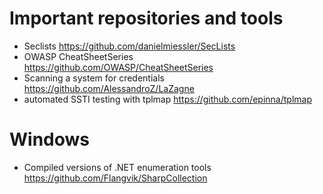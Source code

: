 # Important repositories and tools
- Seclists https://github.com/danielmiessler/SecLists
- OWASP CheatSheetSeries https://github.com/OWASP/CheatSheetSeries
- Scanning a system for credentials https://github.com/AlessandroZ/LaZagne
- automated SSTI testing with tplmap https://github.com/epinna/tplmap

# Windows
- Compiled versions of .NET enumeration tools https://github.com/Flangvik/SharpCollection
